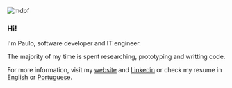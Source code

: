 ![mdpf](https://user-images.githubusercontent.com/61552222/139452692-0c6148e3-7b6c-40a7-bdc2-5cb617568f1a.gif)

### Hi!
I'm Paulo, software developer and IT engineer.

The majority of my time is spent researching, prototyping and writting code.

For more information, visit my [website](https://medpaf.github.io/) and [Linkedin](https://www.linkedin.com/in/medpaf/) or check my resume in [English](https://medpaf.github.io/docs/cv-medpaf-en.pdf) or [Portuguese](https://medpaf.github.io/docs/cv-medpaf-pt.pdf).

